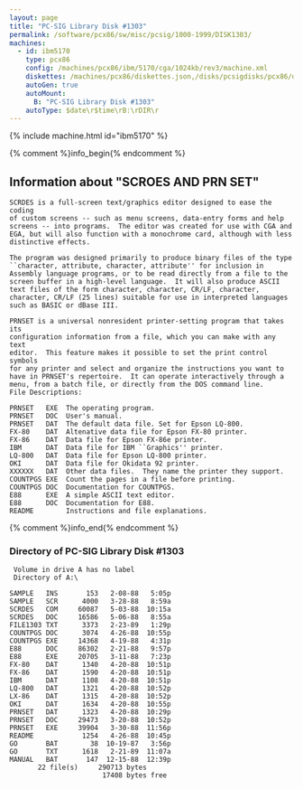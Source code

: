 ```yaml
---
layout: page
title: "PC-SIG Library Disk #1303"
permalink: /software/pcx86/sw/misc/pcsig/1000-1999/DISK1303/
machines:
  - id: ibm5170
    type: pcx86
    config: /machines/pcx86/ibm/5170/cga/1024kb/rev3/machine.xml
    diskettes: /machines/pcx86/diskettes.json,/disks/pcsigdisks/pcx86/diskettes.json
    autoGen: true
    autoMount:
      B: "PC-SIG Library Disk #1303"
    autoType: $date\r$time\rB:\rDIR\r
---
```


{% include machine.html id="ibm5170" %}

{% comment %}info_begin{% endcomment %}

## Information about "SCROES AND PRN SET"

    SCRDES is a full-screen text/graphics editor designed to ease the coding
    of custom screens -- such as menu screens, data-entry forms and help
    screens -- into programs.  The editor was created for use with CGA and
    EGA, but will also function with a monochrome card, although with less
    distinctive effects.
    
    The program was designed primarily to produce binary files of the type
    ``character, attribute, character, attribute'' for inclusion in
    Assembly language programs, or to be read directly from a file to the
    screen buffer in a high-level language.  It will also produce ASCII
    text files of the form character, character, CR/LF, character,
    character, CR/LF (25 lines) suitable for use in interpreted languages
    such as BASIC or dBase III.
    
    PRNSET is a universal nonresident printer-setting program that takes its
    configuration information from a file, which you can make with any text
    editor.  This feature makes it possible to set the print control symbols
    for any printer and select and organize the instructions you want to
    have in PRNSET's repertoire.  It can operate interactively through a
    menu, from a batch file, or directly from the DOS command line.
    File Descriptions:
    
    PRNSET   EXE  The operating program.
    PRNSET   DOC  User's manual.
    PRNSET   DAT  The default data file. Set for Epson LQ-800.
    FX-80    DAT  Altenative data file for Epson FX-80 printer.
    FX-86    DAT  Data file for Epson FX-86e printer.
    IBM      DAT  Data file for IBM ``Graphics'' printer.
    LQ-800   DAT  Data file for Epson LQ-800 printer.
    OKI      DAT  Data file for Okidata 92 printer.
    XXXXXX   DAT  Other data files.  They name the printer they support.
    COUNTPGS EXE  Count the pages in a file before printing.
    COUNTPGS DOC  Documentation for COUNTPGS.
    E88      EXE  A simple ASCII text editor.
    E88      DOC  Documentation for E88.
    README        Instructions and file explanations.
{% comment %}info_end{% endcomment %}


### Directory of PC-SIG Library Disk #1303

     Volume in drive A has no label
     Directory of A:\

    SAMPLE   INS       153   2-08-88   5:05p
    SAMPLE   SCR      4000   3-28-88   8:59a
    SCRDES   COM     60087   5-03-88  10:15a
    SCRDES   DOC     16586   5-06-88   8:55a
    FILE1303 TXT      3373   2-23-89   1:29p
    COUNTPGS DOC      3074   4-26-88  10:55p
    COUNTPGS EXE     14368   4-19-88   4:31p
    E88      DOC     86302   2-21-88   9:57p
    E88      EXE     20705   3-11-88   7:23p
    FX-80    DAT      1340   4-20-88  10:51p
    FX-86    DAT      1590   4-20-88  10:51p
    IBM      DAT      1108   4-20-88  10:51p
    LQ-800   DAT      1321   4-20-88  10:52p
    LX-86    DAT      1315   4-20-88  10:52p
    OKI      DAT      1634   4-20-88  10:55p
    PRNSET   DAT      1323   4-20-88  10:29p
    PRNSET   DOC     29473   3-20-88  10:52p
    PRNSET   EXE     39904   3-30-88  11:56p
    README            1254   4-26-88  10:45p
    GO       BAT        38  10-19-87   3:56p
    GO       TXT      1618   2-21-89  11:07a
    MANUAL   BAT       147  12-15-88  12:39p
           22 file(s)     290713 bytes
                           17408 bytes free
